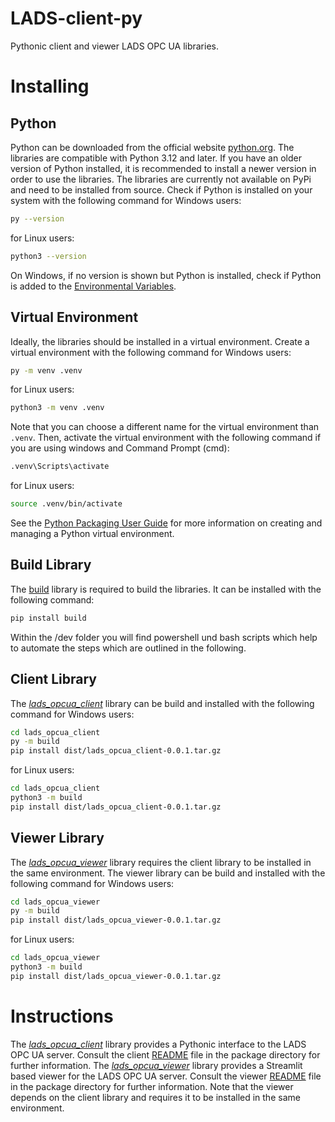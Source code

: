 # LADS-client-py
Pythonic client and viewer LADS OPC UA libraries.

# Installing

## Python
Python can be downloaded from the official website [python.org](https://www.python.org/downloads/). The libraries are compatible with Python 3.12 and later. If you have an older version of Python installed, it is recommended to install a newer version in order to use the libraries. The libraries are currently not available on PyPi and need to be installed from source. Check if Python is installed on your system with the following command for Windows users:
```bash
py --version
```
for Linux users:
```bash
python3 --version
```
On Windows, if no version is shown but Python is installed, check if Python is added to the [Environmental Variables](https://realpython.com/add-python-to-path/).

## Virtual Environment
Ideally, the libraries should be installed in a virtual environment. Create a virtual environment with the following command for Windows users:
```bash
py -m venv .venv
```
for Linux users:
```bash
python3 -m venv .venv
```
Note that you can choose a different name for the virtual environment than `.venv`. Then, activate the virtual environment with the following command if you are using windows and Command Prompt (cmd):
```bash
.venv\Scripts\activate
```
for Linux users:
```bash
source .venv/bin/activate
```
See the [Python Packaging User Guide](https://packaging.python.org/en/latest/guides/installing-using-pip-and-virtual-environments/) for more information on creating and managing a Python virtual environment.

## Build Library
The [build](https://pypi.org/project/python-build/) library is required to build the libraries. It can be installed with the following command:
```bash
pip install build
```
Within the /dev folder you will find powershell und bash scripts which help to automate the steps which are outlined in the following.

## Client Library
The *[lads_opcua_client](https://github.com/opcua-lads/lads-client-py/tree/main/lads_opcua_client)* library can be build and installed with the following command for Windows users:
```bash
cd lads_opcua_client
py -m build
pip install dist/lads_opcua_client-0.0.1.tar.gz
```
for Linux users:
```bash
cd lads_opcua_client
python3 -m build
pip install dist/lads_opcua_client-0.0.1.tar.gz
```

## Viewer Library
The *[lads_opcua_viewer](https://github.com/opcua-lads/lads-client-py/tree/main/lads_opcua_viewer)* library requires the client library to be installed in the same environment. The viewer library can be build and installed with the following command for Windows users:
```bash
cd lads_opcua_viewer
py -m build
pip install dist/lads_opcua_viewer-0.0.1.tar.gz
```
for Linux users:
```bash
cd lads_opcua_viewer
python3 -m build
pip install dist/lads_opcua_viewer-0.0.1.tar.gz
```

# Instructions
The *[lads_opcua_client](https://github.com/opcua-lads/lads-client-py/tree/main/lads_opcua_client)* library provides a Pythonic interface to the LADS OPC UA server. Consult the client [README](https://github.com/opcua-lads/lads-client-py/blob/main/lads_opcua_client/README.md) file in the package directory for further information. The *[lads_opcua_viewer](https://github.com/opcua-lads/lads-client-py/tree/main/lads_opcua_viewer)* library provides a Streamlit based viewer for the LADS OPC UA server. Consult the viewer [README](https://github.com/opcua-lads/lads-client-py/blob/main/lads_opcua_viewer/README.md) file in the package directory for further information. Note that the viewer depends on the client library and requires it to be installed in the same environment.
